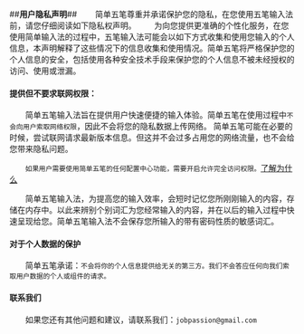 ##**用户隐私声明**##
&emsp;&emsp;简单五笔尊重并承诺保护您的隐私，在您使用五笔输入法前，请您仔细阅读如下隐私权声明。
&emsp;&emsp;为向您提供更准确的个性化服务，在您使用简单输入法的过程中，五笔输入法可能会以如下方式收集和使用您输入的个人信息，本声明解释了这些情况下的信息收集和使用情况。简单五笔将严格保护您的个人信息的安全，包括使用各种安全技术手段来保护您的个人信息不被未经授权的访问、使用或泄漏。
#### 提供但不要求联网权限：
&emsp;&emsp;简单五笔输入法旨在提供用户快速便捷的输入体验。简单五笔在使用过程中`不会向用户索取网络权限`，因此不会将您的隐私数据上传网络。
简单五笔可能在必要的时候，尝试联网请求最新版本信息。但这并不会过多占用您的网络流量，也不会给您带来隐私问题。

&emsp;&emsp;`如果用户需要使用简单五笔的任何配置中心功能，需要开启允许完全访问权限。`[了解为什么](/#whyopenaccess)

&emsp;&emsp;简单五笔输入法，为提高您的输入效率，会短时记忆您所刚刚输入的内容，存储在内存中。以此来辨别个别词汇为您经常输入的内容，并在以后的输入过程中快速呈现给您。简单五笔输入法不会保存您所输入的带有密码性质的敏感词汇。
#### 对于个人数据的保护
&emsp;&emsp;简单五笔承诺：`不会将你的个人信息提供给无关的第三方。我们不会答应任何向我们索取用户数据的个人或组件的请求。`
#### 联系我们
&emsp;&emsp;如果您还有其他问题和建议，请联系我们：`jobpassion@gmail.com`
